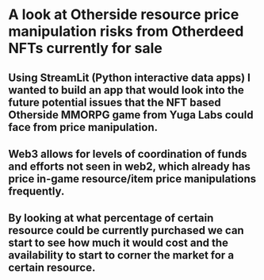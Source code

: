 # **A look at Otherside resource price manipulation risks from Otherdeed NFTs currently for sale**
## Using StreamLit (Python interactive data apps) I wanted to build an app that would look into the future potential issues that the NFT based Otherside MMORPG game from Yuga Labs could face from price manipulation.
## Web3 allows for levels of coordination of funds and efforts not seen in web2, which already has price in-game resource/item price manipulations frequently. 
## By looking at what percentage of certain resource could be currently purchased we can start to see how much it would cost and the availability to start to corner the market for a certain resource.
